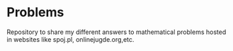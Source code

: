 Problems
========

Repository to share my different answers to mathematical problems hosted in websites like spoj.pl,  onlinejugde.org,etc.
